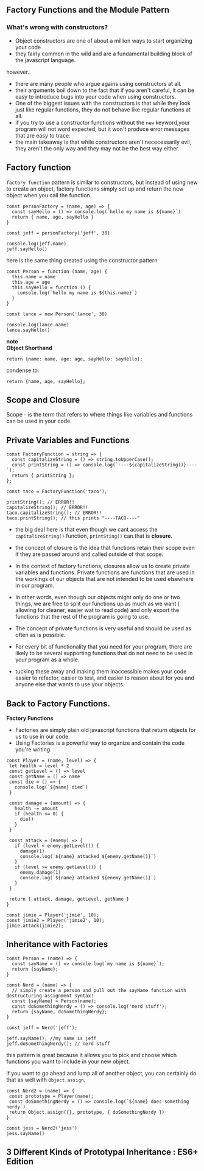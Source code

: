 ## Factory Functions and the Module Pattern

### What's wrong with constructors?

- Object constructors are one of about a million ways to start organizing your code
- they fairly common in the wild and are a fundamental building block of the javascript language.

however..

- there are many people who argue agains using constructors at all.
- their arguments boil down to the fact that if you aren't careful, it can be easy to introduce bugs into your code when using constructors.
- One of the biggest issues with the constructors is that while they look just like regular functions, they do not behave like regular functions at all.
- if you try to use a constructor functions without the `new` keyword,your program will not word expected, but it won't produce error messages that are easy to trace.
- the main takeaway is that while constructors aren't nececessarily evil, they aren't the only way and they may not be the best way either.

## Factory function

`factory function` pattern is similar to constructors, but instead of using new to create an object, factory functions simply set up and return the new object when you call the function.

```
const personFactory = (name, age) => {
  const sayHello = () => console.log(`hello my name is ${name}`)
  return { name, age, sayHello }
}

const jeff = personFactory('jeff', 30)

console.log(jeff.name)
jeff.sayHello()

```

here is the same thing created using the constructor pattern

```
const Person = function (name, age) {
  this.name = name
  this.age = age
  this.sayHello = function () {
    console.log(`hello my name is ${this.name}`)
  }
}

const lance = new Person('lance', 30)

console.log(lance.name)
lance.sayHello()

```

**note**<br>
**Object Shorthand**

`return {name: name, age: age, sayHello: sayHello};`

condense to:

`return {name, age, sayHello};`

## Scope and Closure

Scope - is the term that refers to where things like variables and functions can be used in your code.

## Private Variables and Functions

```
const FactoryFunction = string => {
  const capitalizeString = () => string.toUpperCase();
  const printString = () => console.log(`----${capitalizeString()}----`);
  return { printString };
};

const taco = FactoryFunction('taco');

printString(); // ERROR!!
capitalizeString(); // ERROR!!
taco.capitalizeString(); // ERROR!!
taco.printString(); // this prints "----TACO----"
```

- the big deal here is that even though we cant access the `capitalizeString()` function, `printSting()` can.that is **closure.**

- the concept of closure is the idea that functions retain their scope even if they are passed around and called outside of that scope.

- In the context of factory functions, closures allow us to create private variables and functions. Private functions are functions that are used in the workings of our objects that are not intended to be used elsewhere in our program.

- In other words, even though our objects might only do one or two things, we are free to split our functions up as much as we want ( allowing for cleaner, easier wat to read code) and only export the functions that the rest of the program is going to use.

- The concept of private functions is very useful and should be used as often as is possible.

- For every bit of functionality that you need for your program, there are likely to be several supporting functions that do not need to be used in your program as a whole.

- tucking these away and making them inaccessible makes your code easier to refactor, easier to test, and easier to reason about for you and anyone else that wants to use your objects.

## Back to Factory Functions.

**Factory Functions**

- Factories are simply plain old javascript functions that return objects for us to use in our code.
- Using Factories is a powerful way to organize and contain the code you're writing.

```
const Player = (name, level) => {
 let health = level * 2
 const getLevel = () => level
 const getName = () => name
 const die = () => {
   console.log(`${name} died`)
 }

 const damage = (amount) => {
   health -= amount
   if (health <= 0) {
     die()
   }
 }

 const attack = (enemy) => {
   if (level < enemy.getLevel()) {
     damage(1)
     console.log(`${name} attacked ${enemy.getName()}`)
   }
   if (level >= enemy.getLevel()) {
     enemy.damage(1)
     console.log(`${name} attacked ${enemy.getName()}`)
   }
 }

 return { attack, damage, getLevel, getName }
}

const jimie = Player('jimie', 10);
const jimie2 = Player('jimie2', 10);
jimie.attack(jimie2);

```

## Inheritance with Factories

```
const Person = (name) => {
  const sayName = () => console.log(`my name is ${name}`);
  return {sayName};
}

const Nerd = (name) => {
  // simply create a person and pull out the sayName function with destructuring assignment syntax!
  const {sayName} = Person(name);
  const doSomethingNerdy = () => console.log('nerd stuff');
  return {sayName, doSomethingNerdy};
}

const jeff = Nerd('jeff');

jeff.sayName(); //my name is jeff
jeff.doSomethingNerdy(); // nerd stuff
```

this pattern is great because it allows you to pick and choose which functions you want to include in your new object.

if you want to go ahead and lump all of another object, you can certainly do that as well with `Object.assign`.

```
const Nerd2 = (name) => {
 const prototype = Player(name);
 const doSomethingNerdy = () => console.log(`${name} does something nerdy`)
 return Object.assign({}, prototype, { doSomethingNerdy })
}

const jess = Nerd2('jess')
jess.sayName()
```

## **3 Different Kinds of Prototypal Inheritance : ES6+ Edition**

